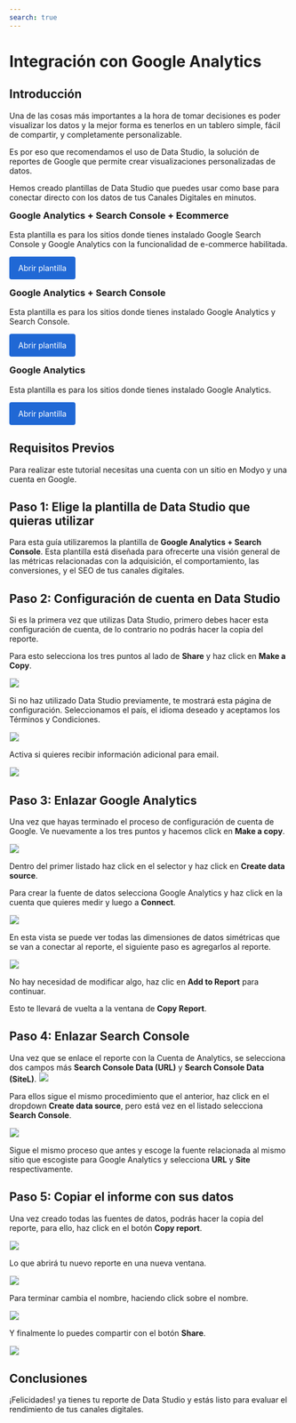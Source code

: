 ```yaml
---
search: true
---
```


# Integración con Google Analytics

## Introducción

Una de las cosas más importantes a la hora de tomar decisiones es poder visualizar los datos y la mejor forma es tenerlos en un tablero simple, fácil de compartir, y completamente personalizable.

Es por eso que recomendamos el uso de Data Studio, la solución de reportes de Google que permite crear visualizaciones personalizadas de datos. 

Hemos creado plantillas de Data Studio que puedes usar como base para conectar directo con los datos de tus Canales Digitales en minutos.

<h3 style="margin-top: 0;padding-top: 0;">Google Analytics + Search Console + Ecommerce</h3>
Esta plantilla es para los sitios donde tienes instalado Google Search Console y Google Analytics con la funcionalidad de e-commerce habilitada.

<a href="https://datastudio.google.com/u/0/reporting/1DGfpSFw6KeX9jio2zuclqWd0ccSfUGDt" target="_blank" rel="noopener noreferrer" style="background: #2068d5;color: #fff;padding: 12px 16px;border-radius: 4px;display: inline-block;text-decoration: none;">Abrir plantilla</a>

<h3 style="margin-top: 0;padding-top: 0;">Google Analytics + Search Console</h3>
Esta plantilla es para los sitios donde tienes instalado Google Analytics y Search Console.

<a href="https://datastudio.google.com/u/0/reporting/1B0-q3Eq_N5w43k2dbY9YfENzyBpwDikr/page/t6g6" target="_blank" rel="noopener noreferrer" style="background: #2068d5;color: #fff;padding: 12px 16px;border-radius: 4px;display: inline-block;text-decoration: none;">Abrir plantilla</a>

<h3 style="margin-top: 0;padding-top: 0;">Google Analytics</h3>
Esta plantilla es para los sitios donde tienes instalado Google Analytics.

<a href="https://datastudio.google.com/u/0/reporting/1xcJfuU25m5CNGSC80XsVQp0uPyV2fsRA/page/t6g6" target="_blank" rel="noopener noreferrer" style="background: #2068d5;color: #fff;padding: 12px 16px;border-radius: 4px;display: inline-block;text-decoration: none;">Abrir plantilla</a>

## Requisitos Previos

Para realizar este tutorial necesitas una cuenta con un sitio en Modyo y una cuenta en Google.

## Paso 1: Elige la plantilla de Data Studio que quieras utilizar

Para esta guía utilizaremos la plantilla de <b>Google Analytics + Search Console</b>. Esta plantilla está diseñada para ofrecerte una visión general de las métricas relacionadas con la adquisición, el comportamiento, las conversiones, y el SEO de tus canales digitales.

## Paso 2: Configuración de cuenta en Data Studio

Si es la primera vez que utilizas Data Studio, primero debes hacer esta configuración de cuenta, de lo contrario no podrás hacer la copia del reporte.

Para esto selecciona los tres puntos al lado de <b>Share</b> y haz click en <b>Make a Copy</b>.

<img src="/assets/img/tutorials/data-studio/1.png" style="border: 1px solid rgb(238, 238, 238);max-width: 650px;margin: auto 0;"/>

Si no haz utilizado Data Studio previamente, te mostrará esta página de configuración. Seleccionamos el país, el idioma deseado y aceptamos los Términos y Condiciones.

<img src="/assets/img/tutorials/data-studio/2.png" style="border: 1px solid rgb(238, 238, 238);max-width: 650px;margin: auto 0;"/>

Activa si quieres recibir información adicional para email.

<img src="/assets/img/tutorials/data-studio/2-1.png" style="border: 1px solid rgb(238, 238, 238);max-width: 650px;margin: auto 0;"/>

## Paso 3: Enlazar Google Analytics

Una vez que hayas terminado el proceso de configuración de cuenta de Google. Ve nuevamente a los tres puntos y hacemos click en <b>Make a copy</b>.

<img src="/assets/img/tutorials/data-studio/2-2.png" style="border: 1px solid rgb(238, 238, 238);max-width: 650px;margin: auto 0;"/>

Dentro del primer listado haz click en el selector y haz click en <b>Create data source</b>.

Para crear la fuente de datos selecciona Google Analytics y haz click en la cuenta que quieres medir y luego a <b>Connect</b>.

<img src="/assets/img/tutorials/data-studio/2-3.png" style="border: 1px solid rgb(238, 238, 238);max-width: 650px;margin: auto 0;"/>

En esta vista se puede ver todas las dimensiones de datos simétricas que se van a conectar al reporte, el siguiente paso es agregarlos al reporte.

<img src="/assets/img/tutorials/data-studio/3.png" style="border: 1px solid rgb(238, 238, 238);max-width: 650px;margin: auto 0;"/>

No hay necesidad de modificar algo, haz clic en <b>Add to Report</b> para continuar.

Esto te llevará de vuelta a la ventana de <b>Copy Report</b>.


## Paso 4: Enlazar Search Console

Una vez que se enlace el reporte con la Cuenta de Analytics, se selecciona dos campos más <b>Search Console Data (URL)</b> y <b>Search Console Data (SiteL)</b>.
<img src="/assets/img/tutorials/data-studio/2-4.png" style="border: 1px solid rgb(238, 238, 238);max-width: 650px;margin: auto 0;"/>

Para ellos sigue el mismo procedimiento que el anterior, haz click en el dropdown <b>Create data source</b>, pero está vez en el listado selecciona <b>Search Console</b>.

<img src="/assets/img/tutorials/data-studio/2-5.png" style="border: 1px solid rgb(238, 238, 238);max-width: 650px;margin: auto 0;"/>

Sigue el mismo proceso que antes y escoge la fuente relacionada al mismo sitio que escogiste para Google Analytics y selecciona <b>URL</b> y <b>Site</b> respectivamente.

## Paso 5: Copiar el informe con sus datos

Una vez creado todas las fuentes de datos, podrás hacer la copia del reporte, para ello, haz click en el botón <b>Copy report</b>.

<img src="/assets/img/tutorials/data-studio/5.png" style="border: 1px solid rgb(238, 238, 238);max-width: 650px;margin: auto 0;"/>

Lo que abrirá tu nuevo reporte en una nueva ventana.

<img src="/assets/img/tutorials/data-studio/6.png" style="border: 1px solid rgb(238, 238, 238);max-width: 650px;margin: auto 0;"/>

Para terminar cambia el nombre, haciendo click sobre el nombre.

<img src="/assets/img/tutorials/data-studio/7.png" style="border: 1px solid rgb(238, 238, 238);max-width: 650px;margin: auto 0;"/>

Y finalmente lo puedes compartir con el botón <b>Share</b>.

<img src="/assets/img/tutorials/data-studio/8.png" style="border: 1px solid rgb(238, 238, 238);max-width: 650px;margin: auto 0;"/>


## Conclusiones

¡Felicidades! ya tienes tu reporte de Data Studio y estás listo para evaluar el rendimiento de tus canales digitales.